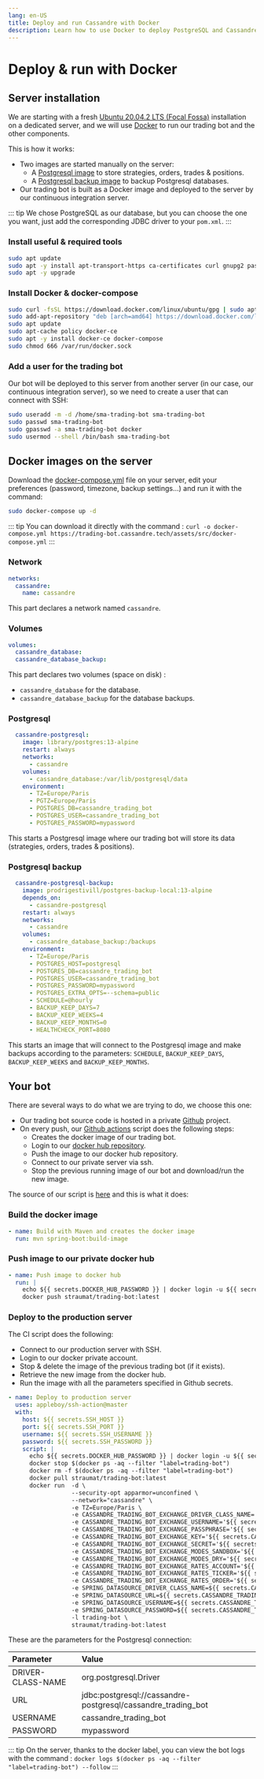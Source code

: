 ```yaml
---
lang: en-US
title: Deploy and run Cassandre with Docker
description: Learn how to use Docker to deploy PostgreSQL and Cassandre easily
---
```

# Deploy & run with Docker

## Server installation
We are starting with a fresh [Ubuntu 20.04.2 LTS (Focal Fossa)](https://releases.ubuntu.com/20.04/) installation on a dedicated server, and we will use [Docker](https://www.docker.com/) to run our trading bot and the other components.

This is how it works:

* Two images are started manually on the server:
  * A [Postgresql image](https://hub.docker.com/_/postgres) to store strategies, orders, trades & positions.
  * A [Postgresql backup image](https://hub.docker.com/r/prodrigestivill/postgres-backup-local) to backup Postgresql databases.
* Our trading bot is built as a Docker image and deployed to the server by our continuous integration server.

::: tip
We chose PostgreSQL as our database, but you can choose the one you want, just add the corresponding JDBC driver to your `pom.xml`.
:::

### Install useful & required tools
```bash
sudo apt update
sudo apt -y install apt-transport-https ca-certificates curl gnupg2 pass software-properties-common
sudo apt -y upgrade
```

### Install Docker & docker-compose
```bash
sudo curl -fsSL https://download.docker.com/linux/ubuntu/gpg | sudo apt-key add -
sudo add-apt-repository "deb [arch=amd64] https://download.docker.com/linux/ubuntu $(lsb_release -cs) stable"
sudo apt update
sudo apt-cache policy docker-ce
sudo apt -y install docker-ce docker-compose
sudo chmod 666 /var/run/docker.sock
```

### Add a user for the trading bot
Our bot will be deployed to this server from another server (in our case, our continuous integration server), so we need to create a user that can connect with SSH:

```bash
sudo useradd -m -d /home/sma-trading-bot sma-trading-bot
sudo passwd sma-trading-bot
sudo gpasswd -a sma-trading-bot docker
sudo usermod --shell /bin/bash sma-trading-bot
```

## Docker images on the server
Download the [docker-compose.yml](/assets/src/docker-compose.yml) file on your server, edit your preferences (password, timezone, backup settings...) and run it with the command:

```bash
sudo docker-compose up -d
```

::: tip
You can download it directly with the command : `curl -o docker-compose.yml https://trading-bot.cassandre.tech/assets/src/docker-compose.yml`
:::

### Network
```yaml
networks:
  cassandre:
    name: cassandre
```

This part declares a network named `cassandre`.

### Volumes
```yaml
volumes:
  cassandre_database:
  cassandre_database_backup:
```

This part declares two volumes (space on disk) :

* `cassandre_database` for the database.
* `cassandre_database_backup` for the database backups.

### Postgresql
```yaml
  cassandre-postgresql:
    image: library/postgres:13-alpine
    restart: always
    networks:
      - cassandre
    volumes:
      - cassandre_database:/var/lib/postgresql/data
    environment:
      - TZ=Europe/Paris
      - PGTZ=Europe/Paris
      - POSTGRES_DB=cassandre_trading_bot
      - POSTGRES_USER=cassandre_trading_bot
      - POSTGRES_PASSWORD=mypassword
```

This starts a Postgresql image where our trading bot will store its data (strategies, orders, trades & positions).

### Postgresql backup
```yaml
  cassandre-postgresql-backup:
    image: prodrigestivill/postgres-backup-local:13-alpine
    depends_on:
      - cassandre-postgresql
    restart: always
    networks:
      - cassandre
    volumes:
      - cassandre_database_backup:/backups
    environment:
      - TZ=Europe/Paris
      - POSTGRES_HOST=postgresql
      - POSTGRES_DB=cassandre_trading_bot
      - POSTGRES_USER=cassandre_trading_bot
      - POSTGRES_PASSWORD=mypassword
      - POSTGRES_EXTRA_OPTS=--schema=public
      - SCHEDULE=@hourly
      - BACKUP_KEEP_DAYS=7
      - BACKUP_KEEP_WEEKS=4
      - BACKUP_KEEP_MONTHS=0
      - HEALTHCHECK_PORT=8080
```

This starts an image that will connect to the Postgresql image and make backups according to the parameters: `SCHEDULE`, `BACKUP_KEEP_DAYS`, `BACKUP_KEEP_WEEKS` and `BACKUP_KEEP_MONTHS`.

## Your bot
There are several ways to do what we are trying to do, we choose this one:

* Our trading bot source code is hosted in a private [Github](https://github.com/) project.
* On every push, our [Github actions](https://github.com/features/actions) script does the following steps:  
  * Creates the docker image of our trading bot.
  * Login to our [docker hub repository](https://hub.docker.com/).
  * Push the image to our docker hub repository.
  * Connect to our private server via ssh.
  * Stop the previous running image of our bot and download/run the new image.

The source of our script is [here](/assets/src/deployment.yml) and this is what it does:

### Build the docker image
```yaml
- name: Build with Maven and creates the docker image
  run: mvn spring-boot:build-image
```

### Push image to our private docker hub
```yaml
- name: Push image to docker hub
  run: |
    echo ${{ secrets.DOCKER_HUB_PASSWORD }} | docker login -u ${{ secrets.DOCKER_HUB_USERNAME }} --password-stdin
    docker push straumat/trading-bot:latest
```

### Deploy to the production server
The CI script does the following:

* Connect to our production server with SSH.
* Login to our docker private account.
* Stop & delete the image of the previous trading bot (if it exists).
* Retrieve the new image from the docker hub.
* Run the image with all the parameters specified in Github secrets.

```yaml
- name: Deploy to production server
  uses: appleboy/ssh-action@master
  with:
    host: ${{ secrets.SSH_HOST }}
    port: ${{ secrets.SSH_PORT }}
    username: ${{ secrets.SSH_USERNAME }}
    password: ${{ secrets.SSH_PASSWORD }}
    script: |
      echo ${{ secrets.DOCKER_HUB_PASSWORD }} | docker login -u ${{ secrets.DOCKER_HUB_USERNAME }} --password-stdin
      docker stop $(docker ps -aq --filter "label=trading-bot")
      docker rm -f $(docker ps -aq --filter "label=trading-bot")
      docker pull straumat/trading-bot:latest
      docker run  -d \
                  --security-opt apparmor=unconfined \
                  --network="cassandre" \
                  -e TZ=Europe/Paris \
                  -e CASSANDRE_TRADING_BOT_EXCHANGE_DRIVER_CLASS_NAME='${{ secrets.CASSANDRE_TRADING_BOT_EXCHANGE_DRIVER_CLASS_NAME }}' \
                  -e CASSANDRE_TRADING_BOT_EXCHANGE_USERNAME='${{ secrets.CASSANDRE_TRADING_BOT_EXCHANGE_USERNAME }}' \
                  -e CASSANDRE_TRADING_BOT_EXCHANGE_PASSPHRASE='${{ secrets.CASSANDRE_TRADING_BOT_EXCHANGE_PASSPHRASE }}' \
                  -e CASSANDRE_TRADING_BOT_EXCHANGE_KEY='${{ secrets.CASSANDRE_TRADING_BOT_EXCHANGE_KEY }}' \
                  -e CASSANDRE_TRADING_BOT_EXCHANGE_SECRET='${{ secrets.CASSANDRE_TRADING_BOT_EXCHANGE_SECRET }}' \
                  -e CASSANDRE_TRADING_BOT_EXCHANGE_MODES_SANDBOX='${{ secrets.CASSANDRE_TRADING_BOT_EXCHANGE_MODES_SANDBOX }}' \
                  -e CASSANDRE_TRADING_BOT_EXCHANGE_MODES_DRY='${{ secrets.CASSANDRE_TRADING_BOT_EXCHANGE_MODES_DRY }}' \
                  -e CASSANDRE_TRADING_BOT_EXCHANGE_RATES_ACCOUNT='${{ secrets.CASSANDRE_TRADING_BOT_EXCHANGE_RATES_ACCOUNT }}' \
                  -e CASSANDRE_TRADING_BOT_EXCHANGE_RATES_TICKER='${{ secrets.CASSANDRE_TRADING_BOT_EXCHANGE_RATES_TICKER }}' \
                  -e CASSANDRE_TRADING_BOT_EXCHANGE_RATES_ORDER='${{ secrets.CASSANDRE_TRADING_BOT_EXCHANGE_RATES_ORDER }}' \
                  -e SPRING_DATASOURCE_DRIVER_CLASS_NAME=${{ secrets.CASSANDRE_TRADING_BOT_DATABASE_DATASOURCE_DRIVER_CLASS_NAME }} \
                  -e SPRING_DATASOURCE_URL=${{ secrets.CASSANDRE_TRADING_BOT_DATABASE_DATASOURCE_URL }} \
                  -e SPRING_DATASOURCE_USERNAME=${{ secrets.CASSANDRE_TRADING_BOT_DATABASE_DATASOURCE_USERNAME }} \
                  -e SPRING_DATASOURCE_PASSWORD=${{ secrets.CASSANDRE_TRADING_BOT_DATABASE_DATASOURCE_PASSWORD }} \
                  -l trading-bot \
                  straumat/trading-bot:latest
```

These are the parameters for the Postgresql connection:

| Parameter | Value |
| :--- | :--- |
| DRIVER-CLASS-NAME | org.postgresql.Driver |
| URL | jdbc:postgresql://cassandre-postgresql/cassandre\_trading\_bot |
| USERNAME | cassandre\_trading\_bot |
| PASSWORD | mypassword |

::: tip
On the server, thanks to the docker label, you can view the bot logs with the command : `docker logs $(docker ps -aq --filter "label=trading-bot") --follow`
:::

